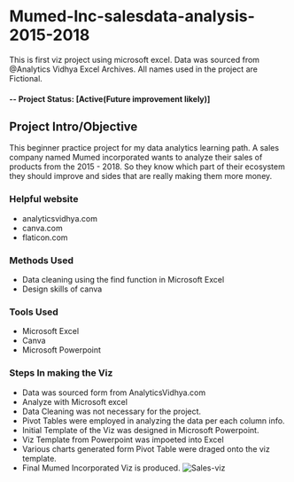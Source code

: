 # Mumed-Inc-salesdata-analysis-2015-2018
This is first viz project using microsoft excel. Data was sourced from @Analytics Vidhya Excel Archives. All names used in the project are Fictional.

#### -- Project Status: [Active(Future improvement likely)]

## Project Intro/Objective
This beginner practice project for my data analytics learning path. A sales company named Mumed incorporated wants to analyze their sales of products from the 2015 - 2018. So they know which part of their ecosystem they should improve and sides that are really making them more money.
### Helpful website
* analyticsvidhya.com
* canva.com
* flaticon.com

### Methods Used
* Data cleaning using the find function in Microsoft Excel
* Design skills of canva
### Tools Used 
* Microsoft Excel
* Canva 
* Microsoft Powerpoint 

### Steps In making the Viz 
* Data was sourced form from AnalyticsVidhya.com 
* Analyze with Microsoft excel 
* Data Cleaning was not necessary for the project.
* Pivot Tables were employed in analyzing the data per each column info.
* Initial Template of the Viz was designed in Microsoft Powerpoint. 
* Viz Template from Powerpoint was impoeted into Excel 
* Various charts generated form Pivot Table were draged onto the viz template.
* Final Mumed Incorporated Viz is produced.
![Sales-viz](https://user-images.githubusercontent.com/61627885/180558130-c60ec56b-e4c2-4da9-afda-f0c3d22e933c.PNG)
